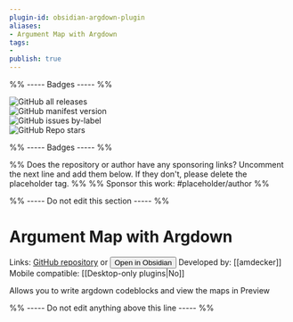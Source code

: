 ```yaml
---
plugin-id: obsidian-argdown-plugin
aliases:
- Argument Map with Argdown
tags: 
- 
publish: true
---
```


%% ----- Badges ----- %%

![GitHub all releases](https://img.shields.io/github/downloads/amdecker/obsidian-argdown-plugin/total?color=573E7A&logo=github&style=for-the-badge)   
![GitHub manifest version](https://img.shields.io/github/manifest-json/v/amdecker/obsidian-argdown-plugin?color=573E7A&logo=github&style=for-the-badge)   
![GitHub issues by-label](https://img.shields.io/github/issues/amdecker/obsidian-argdown-plugin/help%20wanted?color=573E7A&logo=github&style=for-the-badge)   
![GitHub Repo stars](https://img.shields.io/github/stars/amdecker/obsidian-argdown-plugin?color=573E7A&logo=github&style=for-the-badge)

%% ----- Badges ----- %%

%% Does the repository or author have any sponsoring links? Uncomment the next line and add them below. If they don't, please delete the placeholder tag. %%
%% Sponsor this work: #placeholder/author %%

%% ----- Do not edit this section ----- %%

# Argument Map with Argdown

Links: [GitHub repository](https://github.com/amdecker/obsidian-argdown-plugin) or [<button id=HH>Open in Obsidian</button>](obsidian://goto-plugin?id=obsidian-argdown-plugin)
Developed by: [[amdecker]]
Mobile compatible: [[Desktop-only plugins|No]]

Allows you to write argdown codeblocks and view the maps in Preview

%% ----- Do not edit anything above this line ----- %% 
